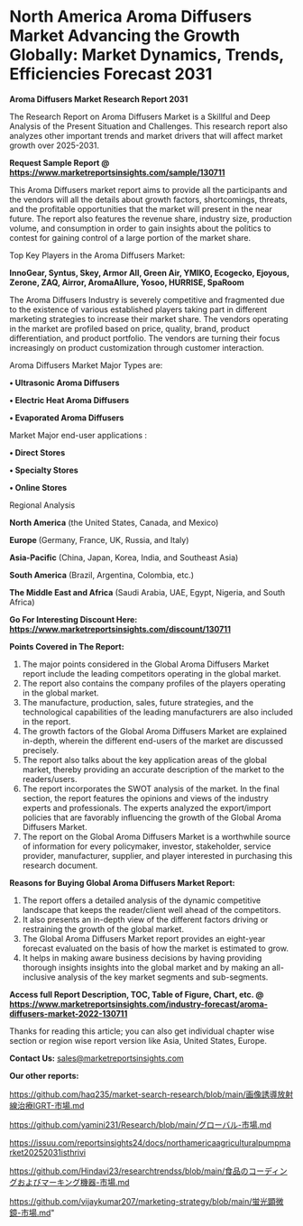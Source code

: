 # North America Aroma Diffusers Market Advancing the Growth Globally: Market Dynamics, Trends, Efficiencies Forecast 2031

<strong>Aroma Diffusers Market Research Report 2031</strong>

The Research Report on Aroma Diffusers Market is a Skillful and Deep Analysis of the Present Situation and Challenges. This research report also analyzes other important trends and market drivers that will affect market growth over 2025-2031.

<strong>Request Sample Report @ <a href=https://www.marketreportsinsights.com/sample/130711>https://www.marketreportsinsights.com/sample/130711</a></strong>

This Aroma Diffusers market report aims to provide all the participants and the vendors will all the details about growth factors, shortcomings, threats, and the profitable opportunities that the market will present in the near future. The report also features the revenue share, industry size, production volume, and consumption in order to gain insights about the politics to contest for gaining control of a large portion of the market share.

Top Key Players in the Aroma Diffusers Market:

<strong>InnoGear, Syntus, Skey, Armor All, Green Air, YMIKO, Ecogecko, Ejoyous, Zerone, ZAQ, Airror, AromaAllure, Yosoo, HURRISE, SpaRoom</strong>

The Aroma Diffusers Industry is severely competitive and fragmented due to the existence of various established players taking part in different marketing strategies to increase their market share. The vendors operating in the market are profiled based on price, quality, brand, product differentiation, and product portfolio. The vendors are turning their focus increasingly on product customization through customer interaction.

Aroma Diffusers Market Major Types are:

<strong>• Ultrasonic Aroma Diffusers

• Electric Heat Aroma Diffusers

• Evaporated Aroma Diffusers</strong>

Market Major end-user applications :

<strong>• Direct Stores

• Specialty Stores

• Online Stores</strong>

Regional Analysis

</u><strong><b>North America</b></strong> (the United States, Canada, and Mexico)

<strong><b>Europe </b></strong>(Germany, France, UK, Russia, and Italy)

<strong><b>Asia-Pacific</b></strong> (China, Japan, Korea, India, and Southeast Asia)

<strong><b>South America</b></strong> (Brazil, Argentina, Colombia, etc.)

<strong><b>The Middle East and Africa</b></strong> (Saudi Arabia, UAE, Egypt, Nigeria, and South Africa)

<strong>Go For Interesting Discount Here: <a href=https://www.marketreportsinsights.com/discount/130711>https://www.marketreportsinsights.com/discount/130711</a></strong>

<strong>Points Covered in The Report:</strong>
<ol>
  <li>The major points considered in the Global Aroma Diffusers Market report include the leading competitors operating in the global market.</li>
  <li>The report also contains the company profiles of the players operating in the global market.</li>
  <li>The manufacture, production, sales, future strategies, and the technological capabilities of the leading manufacturers are also included in the report.</li>
  <li>The growth factors of the Global Aroma Diffusers Market are explained in-depth, wherein the different end-users of the market are discussed precisely.</li>
  <li>The report also talks about the key application areas of the global market, thereby providing an accurate description of the market to the readers/users.</li>
  <li>The report incorporates the SWOT analysis of the market. In the final section, the report features the opinions and views of the industry experts and professionals. The experts analyzed the export/import policies that are favorably influencing the growth of the Global Aroma Diffusers Market.</li>
  <li>The report on the Global Aroma Diffusers Market is a worthwhile source of information for every policymaker, investor, stakeholder, service provider, manufacturer, supplier, and player interested in purchasing this research document.</li>
</ol>
<strong>Reasons for Buying Global Aroma Diffusers Market Report:</strong>

<ol>
  <li>The report offers a detailed analysis of the dynamic competitive landscape that keeps the reader/client well ahead of the competitors.</li>
  <li>It also presents an in-depth view of the different factors driving or restraining the growth of the global market.</li>
  <li>The Global Aroma Diffusers Market report provides an eight-year forecast evaluated on the basis of how the market is estimated to grow.</li>
  <li>It helps in making aware business decisions by having providing thorough insights insights into the global market and by making an all-inclusive analysis of the key market segments and sub-segments.</li>
</ol>
<strong>Access full Report Description, TOC, Table of Figure, Chart, etc. @ <a href=https://www.marketreportsinsights.com/industry-forecast/aroma-diffusers-market-2022-130711>https://www.marketreportsinsights.com/industry-forecast/aroma-diffusers-market-2022-130711</a></strong>


Thanks for reading this article; you can also get individual chapter wise section or region wise report version like Asia, United States, Europe.

<strong>Contact Us:</strong>
sales@marketreportsinsights.com

<strong>Our other reports:</strong>

<a href=https://github.com/haq235/market-search-research/blob/main/画像誘導放射線治療IGRT-市場.md>https://github.com/haq235/market-search-research/blob/main/画像誘導放射線治療IGRT-市場.md</a>

<a href=https://github.com/yamini231/Research/blob/main/グローバル-市場.md>https://github.com/yamini231/Research/blob/main/グローバル-市場.md</a>

<a href=https://issuu.com/reportsinsights24/docs/northamericaagriculturalpumpmarket20252031isthrivi>https://issuu.com/reportsinsights24/docs/northamericaagriculturalpumpmarket20252031isthrivi</a>

<a href=https://github.com/Hindavi23/researchtrendss/blob/main/食品のコーディングおよびマーキング機器-市場.md>https://github.com/Hindavi23/researchtrendss/blob/main/食品のコーディングおよびマーキング機器-市場.md</a>

<a href=https://github.com/vijaykumar207/marketing-strategy/blob/main/蛍光顕微鏡-市場.md>https://github.com/vijaykumar207/marketing-strategy/blob/main/蛍光顕微鏡-市場.md</a>"

